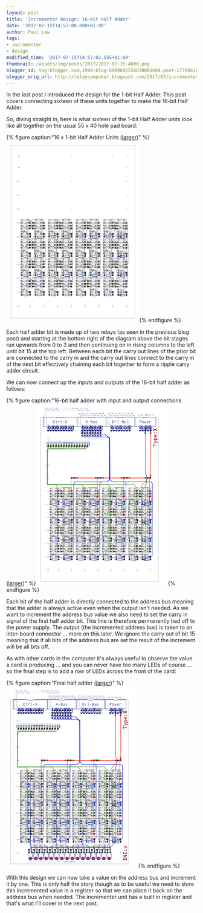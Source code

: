 ```yaml
---
layout: post
title: 'Incrementer Design: 16-bit Half Adder'
date: '2017-07-15T14:57:00.000+01:00'
author: Paul Law
tags:
- incrementer
- design
modified_time: '2017-07-15T14:57:02.555+01:00'
thumbnail: /assets/img/posts/2017/2017-07-15-4000.png
blogger_id: tag:blogger.com,1999:blog-6989692556630001604.post-1776061017539662311
blogger_orig_url: http://relaycomputer.blogspot.com/2017/07/incrementer-design-16-bit-half-adder.html
---
```


In the last post I introduced the 
design for the 1-bit Half Adder. This post covers connecting sixteen of these 
units together to make the 16-bit Half Adder.

So, diving straight 
in, here is what sixteen of the 1-bit Half Adder units look like all together 
on the usual 55 x 40 hole pad board:

{% figure caption:"16 x 1-bit Half Adder Units ([larger](/assets/img/posts/2017/2017-07-15-1000.png))" %}![16 x 1-bit Half Adder Units](/assets/img/posts/2017/2017-07-15-0000.png){% endfigure %}

Each half adder 
bit is made up of two relays (as seen in the previous blog post) and starting 
at the bottom right of the diagram above the bit stages run upwards from 0 to 
3 and then continuing on in rising columns to the left until bit 15 at the top 
left. Between each bit the carry out lines of the prior bit are connected to 
the carry in and the carry out lines connect to the carry in of the next bit 
effectively chaining each bit together to form a ripple carry adder 
circuit.

We can now connect up the inputs and outputs of the 16-bit 
half adder as follows:

{% figure caption:"16-bit half adder with input and output connections ([larger](/assets/img/posts/2017/2017-07-15-1001.png))" %}![16-bit half adder with input and output connections](/assets/img/posts/2017/2017-07-15-0001.png){% endfigure %}

Each bit of the half adder is directly connected to the address 
bus meaning that the adder is always active even when the output isn't needed. 
As we want to increment the address bus value we also need to set the carry in 
signal of the first half adder bit. This line is therefore permanently tied 
off to the power supply. The output (the incremented address bus) is taken to 
an inter-board connector ... more on this later. We ignore the carry out of 
bit 15 meaning that if all bits of the address bus are set the result of the 
increment will be all bits off.

As with other cards in the computer 
it's always useful to observe the value a card is producing ... and you can 
never have too many LEDs of course ... so the final step is to add a row of 
LEDs across the front of the card:

{% figure caption:"Final half adder ([larger](/assets/img/posts/2017/2017-07-15-1002.png))" %}![Final half adder](/assets/img/posts/2017/2017-07-15-0002.png){% endfigure %}

With this design we can now 
take a value on the address bus and increment it by one. This is only half the 
story though as to be useful we need to store this incremented value in a 
register so that we can place it back on the address bus when needed. The 
incrementer unit has a built in register and that's what I'll cover in the 
next post. 